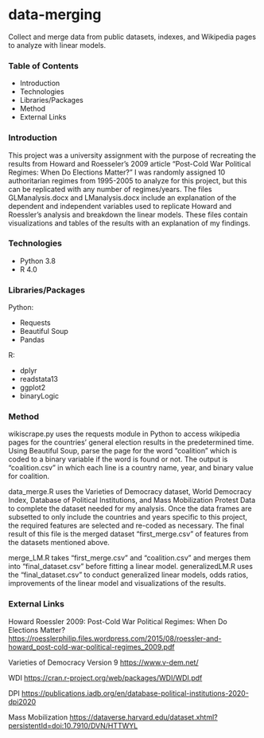 # data-merging
Collect and merge data from public datasets, indexes, and Wikipedia pages to analyze with linear models.

### Table of Contents
* Introduction
* Technologies
* Libraries/Packages
* Method
* External Links

### Introduction
This project was a university assignment with the purpose of recreating the results from Howard and Roesseler’s 2009 article “Post-Cold War Political Regimes: When Do Elections Matter?”  I was randomly assigned 10 authoritarian regimes from 1995-2005 to analyze for this project, but this can be replicated with any number of regimes/years. 
The files GLManalysis.docx and LManalysis.docx include an explanation of the dependent and independent variables used to replicate Howard and Roessler’s analysis and breakdown the linear models.  These files contain visualizations and tables of the results with an explanation of my findings. 

### Technologies
* Python 3.8
* R 4.0

### Libraries/Packages
Python: 
* Requests
* Beautiful Soup
* Pandas

R:  
* dplyr
* readstata13
* ggplot2
*	binaryLogic

### Method
wikiscrape.py uses the requests module in Python to access wikipedia pages for the countries’ general election results in the predetermined time.  Using Beautiful Soup, parse the page for the word “coalition” which is coded to a binary variable if the word is found or not.  The output is “coalition.csv” in which each line is a country name, year, and binary value for coalition.

data_merge.R uses the Varieties of Democracy dataset, World Democracy Index, Database of Political Institutions, and Mass Mobilization Protest Data to complete the dataset needed for my analysis.  Once the data frames are subsetted to only include the countries and years specific to this project, the required features are selected and re-coded as necessary. The final result of this file is the merged dataset “first_merge.csv” of features from the datasets mentioned above. 

merge_LM.R takes “first_merge.csv” and “coalition.csv” and merges them into “final_dataset.csv” before fitting a linear model. generalizedLM.R uses the “final_dataset.csv” to conduct generalized linear models, odds ratios, improvements of the linear model and visualizations of the results. 

### External Links
Howard Roessler 2009: Post-Cold War Political Regimes: When Do Elections Matter? 
https://roesslerphilip.files.wordpress.com/2015/08/roessler-and-howard_post-cold-war-political-regimes_2009.pdf 

Varieties of Democracy Version 9
https://www.v-dem.net/ 

WDI
https://cran.r-project.org/web/packages/WDI/WDI.pdf

DPI
https://publications.iadb.org/en/database-political-institutions-2020-dpi2020

Mass Mobilization
https://dataverse.harvard.edu/dataset.xhtml?persistentId=doi:10.7910/DVN/HTTWYL
